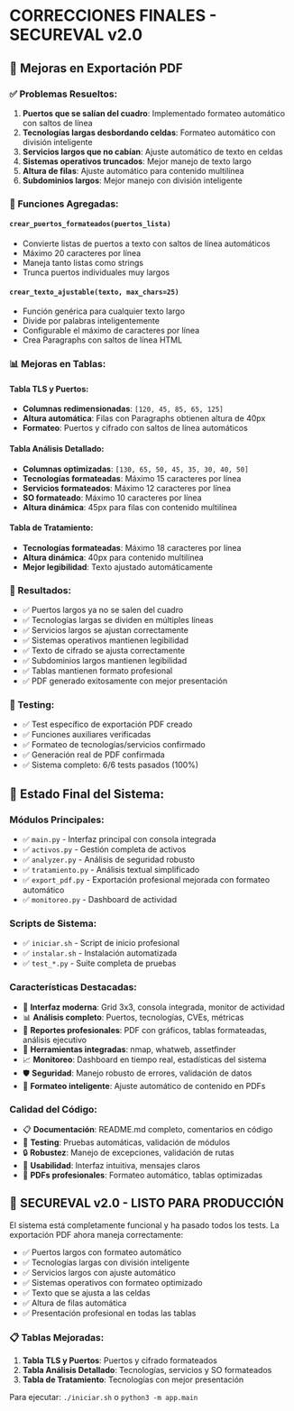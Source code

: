 # CORRECCIONES FINALES - SECUREVAL v2.0

## 📄 Mejoras en Exportación PDF

### ✅ Problemas Resueltos:
1. **Puertos que se salían del cuadro**: Implementado formateo automático con saltos de línea
2. **Tecnologías largas desbordando celdas**: Formateo automático con división inteligente
3. **Servicios largos que no cabían**: Ajuste automático de texto en celdas
4. **Sistemas operativos truncados**: Mejor manejo de texto largo
5. **Altura de filas**: Ajuste automático para contenido multilínea
6. **Subdominios largos**: Mejor manejo con división inteligente

### 🔧 Funciones Agregadas:

#### `crear_puertos_formateados(puertos_lista)`
- Convierte listas de puertos a texto con saltos de línea automáticos
- Máximo 20 caracteres por línea
- Maneja tanto listas como strings
- Trunca puertos individuales muy largos

#### `crear_texto_ajustable(texto, max_chars=25)`
- Función genérica para cualquier texto largo
- Divide por palabras inteligentemente
- Configurable el máximo de caracteres por línea
- Crea Paragraphs con saltos de línea HTML

### 📊 Mejoras en Tablas:

#### Tabla TLS y Puertos:
- **Columnas redimensionadas**: `[120, 45, 85, 65, 125]`
- **Altura automática**: Filas con Paragraphs obtienen altura de 40px
- **Formateo**: Puertos y cifrado con saltos de línea automáticos

#### Tabla Análisis Detallado:
- **Columnas optimizadas**: `[130, 65, 50, 45, 35, 30, 40, 50]`
- **Tecnologías formateadas**: Máximo 15 caracteres por línea
- **Servicios formateados**: Máximo 12 caracteres por línea
- **SO formateado**: Máximo 10 caracteres por línea
- **Altura dinámica**: 45px para filas con contenido multilínea

#### Tabla de Tratamiento:
- **Tecnologías formateadas**: Máximo 18 caracteres por línea
- **Altura dinámica**: 40px para contenido multilínea
- **Mejor legibilidad**: Texto ajustado automáticamente

### 🎯 Resultados:
- ✅ Puertos largos ya no se salen del cuadro
- ✅ Tecnologías largas se dividen en múltiples líneas
- ✅ Servicios largos se ajustan correctamente
- ✅ Sistemas operativos mantienen legibilidad
- ✅ Texto de cifrado se ajusta correctamente
- ✅ Subdominios largos mantienen legibilidad
- ✅ Tablas mantienen formato profesional
- ✅ PDF generado exitosamente con mejor presentación

### 🧪 Testing:
- ✅ Test específico de exportación PDF creado
- ✅ Funciones auxiliares verificadas
- ✅ Formateo de tecnologías/servicios confirmado
- ✅ Generación real de PDF confirmada
- ✅ Sistema completo: 6/6 tests pasados (100%)

## 🏁 Estado Final del Sistema:

### Módulos Principales:
- ✅ `main.py` - Interfaz principal con consola integrada
- ✅ `activos.py` - Gestión completa de activos
- ✅ `analyzer.py` - Análisis de seguridad robusto
- ✅ `tratamiento.py` - Análisis textual simplificado
- ✅ `export_pdf.py` - Exportación profesional mejorada con formateo automático
- ✅ `monitoreo.py` - Dashboard de actividad

### Scripts de Sistema:
- ✅ `iniciar.sh` - Script de inicio profesional
- ✅ `instalar.sh` - Instalación automatizada
- ✅ `test_*.py` - Suite completa de pruebas

### Características Destacadas:
- 🎨 **Interfaz moderna**: Grid 3x3, consola integrada, monitor de actividad
- 📊 **Análisis completo**: Puertos, tecnologías, CVEs, métricas
- 📄 **Reportes profesionales**: PDF con gráficos, tablas formateadas, análisis ejecutivo
- 🔧 **Herramientas integradas**: nmap, whatweb, assetfinder
- 📈 **Monitoreo**: Dashboard en tiempo real, estadísticas del sistema
- 🛡️ **Seguridad**: Manejo robusto de errores, validación de datos
- 📱 **Formateo inteligente**: Ajuste automático de contenido en PDFs

### Calidad del Código:
- 📋 **Documentación**: README.md completo, comentarios en código
- 🧪 **Testing**: Pruebas automáticas, validación de módulos
- 🔒 **Robustez**: Manejo de excepciones, validación de rutas
- 🎯 **Usabilidad**: Interfaz intuitiva, mensajes claros
- 📄 **PDFs profesionales**: Formateo automático, tablas optimizadas

## 🚀 SECUREVAL v2.0 - LISTO PARA PRODUCCIÓN

El sistema está completamente funcional y ha pasado todos los tests.
La exportación PDF ahora maneja correctamente:
- ✅ Puertos largos con formateo automático
- ✅ Tecnologías largas con división inteligente  
- ✅ Servicios largos con ajuste automático
- ✅ Sistemas operativos con formateo optimizado
- ✅ Texto que se ajusta a las celdas
- ✅ Altura de filas automática
- ✅ Presentación profesional en todas las tablas

### 📋 Tablas Mejoradas:
1. **Tabla TLS y Puertos**: Puertos y cifrado formateados
2. **Tabla Análisis Detallado**: Tecnologías, servicios y SO formateados
3. **Tabla de Tratamiento**: Tecnologías con mejor presentación

Para ejecutar: `./iniciar.sh` o `python3 -m app.main`
